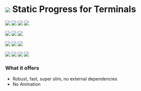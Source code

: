 # ![](https://fonts.gstatic.com/s/i/materialicons/bookmarks/v4/24px.svg) Static Progress for Terminals
[![](https://img.shields.io/github/v/release/codemodify/systemkit-terminal-progress-spinner?style=flat-square)](https://github.com/codemodify/systemkit-terminal-progress-spinner/releases/latest)
![](https://img.shields.io/github/languages/code-size/codemodify/systemkit-terminal-progress-spinner?style=flat-square)
![](https://img.shields.io/github/last-commit/codemodify/systemkit-terminal-progress-spinner?style=flat-square)
[![](https://img.shields.io/badge/license-0--license-brightgreen?style=flat-square)](https://github.com/codemodify/TheFreeLicense)

![](https://img.shields.io/github/workflow/status/codemodify/systemkit-terminal-progress-spinner/qa?style=flat-square)
![](https://img.shields.io/github/issues/codemodify/systemkit-terminal-progress-spinner?style=flat-square)
[![](https://goreportcard.com/badge/github.com/codemodify/systemkit-terminal-progress-spinner?style=flat-square)](https://goreportcard.com/report/github.com/codemodify/systemkit-terminal-progress-spinner)

[![](https://img.shields.io/badge/godoc-reference-brightgreen?style=flat-square)](https://godoc.org/github.com/codemodify/systemkit-terminal-progress-spinner)
![](https://img.shields.io/badge/PRs-welcome-brightgreen.svg?style=flat-square)
![](https://img.shields.io/gitter/room/codemodify/systemkit-terminal-progress-spinner?style=flat-square)

![](https://img.shields.io/github/contributors/codemodify/systemkit-terminal-progress-spinner?style=flat-square)
![](https://img.shields.io/github/stars/codemodify/systemkit-terminal-progress-spinner?style=flat-square)
![](https://img.shields.io/github/watchers/codemodify/systemkit-terminal-progress-spinner?style=flat-square)
![](https://img.shields.io/github/forks/codemodify/systemkit-terminal-progress-spinner?style=flat-square)

### What it offers
- Robust, fast, super slim, no external dependencies
- No Animation
